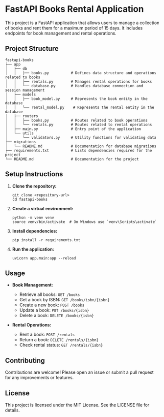 # FastAPI Books Rental Application

This project is a FastAPI application that allows users to manage a collection of books and rent them for a maximum period of 15 days. It includes endpoints for book management and rental operations.

## Project Structure

```
fastapi-books
├── app
│   ├── db
│   │   ├── books.py          # Defines data structure and operations related to books
│   │   ├── rentals.py        # Manages rental operations for books
│   │   └── database.py       # Handles database connection and session management
│   ├── models
│   │   ├── book_model.py     # Represents the book entity in the database
│   │   └── rental_model.py    # Represents the rental entity in the database
│   ├── routers
│   │   ├── books.py          # Routes related to book operations
│   │   └── rentals.py        # Routes related to rental operations
│   ├── main.py               # Entry point of the application
│   └── utils
│       └── validators.py     # Utility functions for validating data
├── migrations
│   └── README.md             # Documentation for database migrations
├── requirements.txt          # Lists dependencies required for the project
└── README.md                 # Documentation for the project
```

## Setup Instructions

1. **Clone the repository:**
   ```
   git clone <repository-url>
   cd fastapi-books
   ```

2. **Create a virtual environment:**
   ```
   python -m venv venv
   source venv/bin/activate  # On Windows use `venv\Scripts\activate`
   ```

3. **Install dependencies:**
   ```
   pip install -r requirements.txt
   ```

4. **Run the application:**
   ```
   uvicorn app.main:app --reload
   ```

## Usage

- **Book Management:**
  - Retrieve all books: `GET /books`
  - Get a book by ISBN: `GET /books/isbn/{isbn}`
  - Create a new book: `POST /books`
  - Update a book: `PUT /books/{isbn}`
  - Delete a book: `DELETE /books/{isbn}`

- **Rental Operations:**
  - Rent a book: `POST /rentals`
  - Return a book: `DELETE /rentals/{isbn}`
  - Check rental status: `GET /rentals/{isbn}`

## Contributing

Contributions are welcome! Please open an issue or submit a pull request for any improvements or features.

## License

This project is licensed under the MIT License. See the LICENSE file for details.


